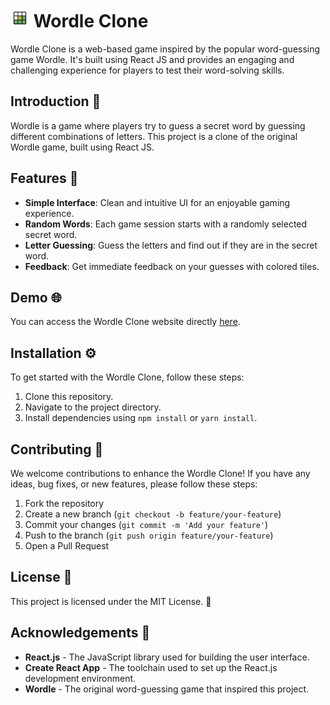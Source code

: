 # <img src="public/wordle.png" alt="Wordle Logo" width="30" height="30"> Wordle Clone 
Wordle Clone is a web-based game inspired by the popular word-guessing game Wordle. It's built using React JS and provides an engaging and challenging experience for players to test their word-solving skills.

## Introduction 📖

Wordle is a game where players try to guess a secret word by guessing different combinations of letters. This project is a clone of the original Wordle game, built using React JS.

## Features 🚀

- **Simple Interface**: Clean and intuitive UI for an enjoyable gaming experience.
- **Random Words**: Each game session starts with a randomly selected secret word.
- **Letter Guessing**: Guess the letters and find out if they are in the secret word.
- **Feedback**: Get immediate feedback on your guesses with colored tiles.

## Demo 🌐

You can access the Wordle Clone website directly [here](https://your-website-url.com).


## Installation ⚙️

To get started with the Wordle Clone, follow these steps:

1. Clone this repository.
2. Navigate to the project directory.
3. Install dependencies using `npm install` or `yarn install`.

## Contributing 🌟
We welcome contributions to enhance the Wordle Clone! If you have any ideas, bug fixes, or new features, please follow these steps:

1. Fork the repository 
2. Create a new branch (`git checkout -b feature/your-feature`) 
3. Commit your changes (`git commit -m 'Add your feature'`) 
4. Push to the branch (`git push origin feature/your-feature`) 
5. Open a Pull Request 

## License 📝
This project is licensed under the MIT License. 📄

## Acknowledgements 🙏

- **React.js** - The JavaScript library used for building the user interface. 
- **Create React App** - The toolchain used to set up the React.js development environment.
- **Wordle** - The original word-guessing game that inspired this project.
